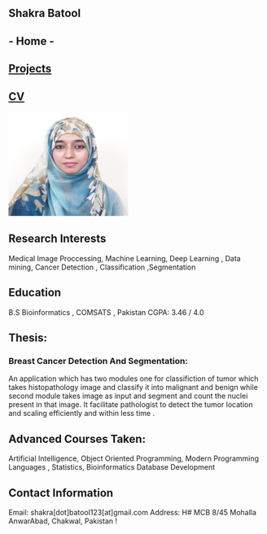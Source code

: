 ## Shakra Batool
## - Home -
## [Projects](https:///Shakra100.github.io/shakra/projects.html)
## [CV](shakra_cv.pdf)
<img src="https://github.com/Shakra100/shakra/blob/gh-pages/mine.jpg" alt="Photo of Me" width="235" height="205"
       class="inset-img">
## Research Interests
Medical Image Proccessing, Machine Learning, Deep Learning , Data mining, Cancer Detection , Classification ,Segmentation




## Education
B.S Bioinformatics , COMSATS , Pakistan
CGPA: 3.46 / 4.0
## Thesis: 
### Breast Cancer Detection And Segmentation: 
An application which has two modules one for classifiction of tumor which takes histopathology image and classify it into malignant and benign while second module takes image as input and segment and count the nuclei present in that image. It facilitate pathologist to detect the tumor location and scaling efficiently and within less time .
## Advanced Courses Taken: 
Artificial Intelligence, Object Oriented Programming, Modern Programming Languages , Statistics, Bioinformatics Database Development



## Contact Information
Email:	shakra[dot]batool123[at]gmail.com
Address:	H# MCB 8/45 Mohalla AnwarAbad, Chakwal, Pakistan
!
